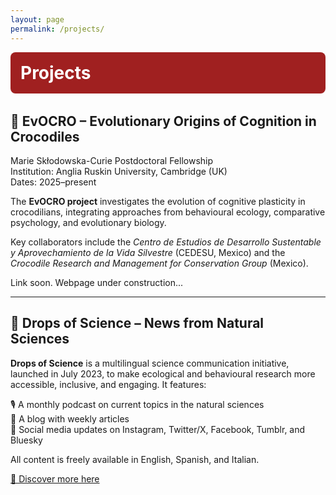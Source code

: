 ```yaml
---
layout: page
permalink: /projects/
---
```


<div style="background-color:#a02020; padding:1rem; border-radius:8px; text-align:left; margin-bottom: 2rem;">
  <h1 style="margin: 0; font-size: 2em;color:white; ">Projects</h1>
</div>

## 🐊 EvOCRO – Evolutionary Origins of Cognition in Crocodiles

Marie Skłodowska-Curie Postdoctoral Fellowship  
Institution: Anglia Ruskin University, Cambridge (UK)  
Dates: 2025–present

The **EvOCRO project** investigates the evolution of cognitive plasticity in crocodilians, integrating approaches from behavioural ecology, comparative psychology, and evolutionary biology.  

Key collaborators include the *Centro de Estudios de Desarrollo Sustentable y Aprovechamiento de la Vida Silvestre* (CEDESU, Mexico) and the *Crocodile Research and Management for Conservation Group* (Mexico).

Link soon. Webpage under construction...

---

## 📢 Drops of Science – News from Natural Sciences

**Drops of Science** is a multilingual science communication initiative, launched in July 2023, to make ecological and behavioural research more accessible, inclusive, and engaging. It features:

🎙️ A monthly podcast on current topics in the natural sciences  
📝 A blog with weekly articles  
📱 Social media updates on Instagram, Twitter/X, Facebook, Tumblr, and Bluesky  

All content is freely available in English, Spanish, and Italian.

[🔗 Discover more here](https://linktr.ee/dropsofscienceofficial)

